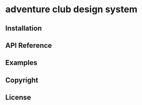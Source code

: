 # adventure club design system

## Installation

## API Reference

## Examples

## Copyright

## License
